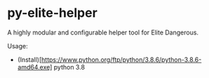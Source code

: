 # py-elite-helper
A highly modular and configurable helper tool for Elite Dangerous.



Usage:

 - (Install)[https://www.python.org/ftp/python/3.8.6/python-3.8.6-amd64.exe] python 3.8
